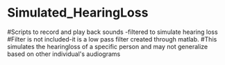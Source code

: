 # Simulated_HearingLoss
#Scripts to record and play back sounds -filtered to simulate hearing loss
#Filter is not included-it is a low pass filter created through matlab.
#This simulates the hearingloss of a specific person and may not generalize based on other individual's audiograms
 
